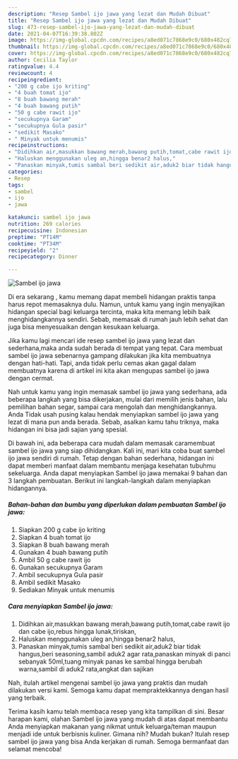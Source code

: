 ```yaml
---
description: "Resep Sambel ijo jawa yang lezat dan Mudah Dibuat"
title: "Resep Sambel ijo jawa yang lezat dan Mudah Dibuat"
slug: 473-resep-sambel-ijo-jawa-yang-lezat-dan-mudah-dibuat
date: 2021-04-07T16:39:38.802Z
image: https://img-global.cpcdn.com/recipes/a8ed071c7868e9c0/680x482cq70/sambel-ijo-jawa-foto-resep-utama.jpg
thumbnail: https://img-global.cpcdn.com/recipes/a8ed071c7868e9c0/680x482cq70/sambel-ijo-jawa-foto-resep-utama.jpg
cover: https://img-global.cpcdn.com/recipes/a8ed071c7868e9c0/680x482cq70/sambel-ijo-jawa-foto-resep-utama.jpg
author: Cecilia Taylor
ratingvalue: 4.4
reviewcount: 4
recipeingredient:
- "200 g cabe ijo kriting"
- "4 buah tomat ijo"
- "8 buah bawang merah"
- "4 buah bawang putih"
- "50 g cabe rawit ijo"
- "secukupnya Garam"
- "secukupnya Gula pasir"
- "sedikit Masako"
- " Minyak untuk menumis"
recipeinstructions:
- "Didihkan air,masukkan bawang merah,bawang putih,tomat,cabe rawit ijo dan cabe ijo,rebus hingga lunak,tiriskan,"
- "Haluskan menggunakan uleg an,hingga benar2 halus,"
- "Panaskan minyak,tumis sambal beri sedikit air,aduk2 biar tidak hangus,beri seasoning,sambil aduk2 agar rata,panaskan minyak di panci sebanyak 50ml,tuang minyak panas ke sambal hingga berubah warna,sambil di aduk2 rata,angkat dan sajikan"
categories:
- Resep
tags:
- sambel
- ijo
- jawa

katakunci: sambel ijo jawa 
nutrition: 269 calories
recipecuisine: Indonesian
preptime: "PT14M"
cooktime: "PT34M"
recipeyield: "2"
recipecategory: Dinner

---
```



![Sambel ijo jawa](https://img-global.cpcdn.com/recipes/a8ed071c7868e9c0/680x482cq70/sambel-ijo-jawa-foto-resep-utama.jpg)

Di era  sekarang , kamu memang dapat membeli hidangan praktis tanpa harus repot memasaknya dulu. Namun, untuk kamu yang ingin menyajikan hidangan special bagi keluarga tercinta, maka kita memang lebih baik menghidangkannya sendiri. Sebab, memasak di rumah jauh lebih sehat dan juga bisa menyesuaikan dengan kesukaan keluarga.

Jika kamu lagi mencari ide resep sambel ijo jawa yang lezat dan sederhana,maka anda sudah berada di tempat yang tepat. Cara membuat sambel ijo jawa  sebenarnya gampang dilakukan jika kita membuatnya dengan hati-hati. Tapi, anda tidak perlu cemas akan gagal dalam membuatnya 
karena di artikel ini kita akan mengupas sambel ijo jawa dengan cermat.  



Nah untuk kamu yang ingin memasak sambel ijo jawa yang sederhana, ada beberapa langkah yang bisa dikerjakan, mulai dari memilih jenis bahan, lalu pemilihan bahan segar, sampai cara mengolah dan menghidangkannya. Anda Tidak usah pusing kalau hendak menyiapkan sambel ijo jawa yang lezat di mana pun anda berada. Sebab, asalkan kamu  tahu triknya, maka hidangan ini bisa jadi sajian yang spesial.

Di bawah ini, ada beberapa cara mudah dalam memasak caramembuat sambel ijo jawa yang siap dihidangkan. Kali ini, mari kita coba buat sambel ijo jawa sendiri di rumah. Tetap dengan bahan sederhana, hidangan ini dapat memberi manfaat dalam membantu menjaga kesehatan tubuhmu sekeluarga. Anda dapat menyiapkan Sambel ijo jawa memakai 9 bahan dan 3 langkah pembuatan. Berikut ini langkah-langkah dalam menyiapkan hidangannya.

<!--inarticleads1-->

##### Bahan-bahan dan bumbu yang diperlukan dalam pembuatan Sambel ijo jawa:

1. Siapkan 200 g cabe ijo kriting
1. Siapkan 4 buah tomat ijo
1. Siapkan 8 buah bawang merah
1. Gunakan 4 buah bawang putih
1. Ambil 50 g cabe rawit ijo
1. Gunakan secukupnya Garam
1. Ambil secukupnya Gula pasir
1. Ambil sedikit Masako
1. Sediakan  Minyak untuk menumis




<!--inarticleads2-->

##### Cara menyiapkan Sambel ijo jawa:

1. Didihkan air,masukkan bawang merah,bawang putih,tomat,cabe rawit ijo dan cabe ijo,rebus hingga lunak,tiriskan,
1. Haluskan menggunakan uleg an,hingga benar2 halus,
1. Panaskan minyak,tumis sambal beri sedikit air,aduk2 biar tidak hangus,beri seasoning,sambil aduk2 agar rata,panaskan minyak di panci sebanyak 50ml,tuang minyak panas ke sambal hingga berubah warna,sambil di aduk2 rata,angkat dan sajikan




Nah, itulah artikel mengenai  sambel ijo jawa  yang praktis dan mudah dilakukan versi kami. Semoga kamu dapat mempraktekkannya dengan hasil yang terbaik. 

Terima kasih kamu telah membaca resep yang kita tampilkan di sini. Besar harapan kami, olahan  Sambel ijo jawa yang mudah di atas dapat membantu Anda menyiapkan makanan yang nikmat untuk keluarga/teman maupun menjadi ide untuk berbisnis kuliner. Gimana nih? Mudah bukan? Itulah resep sambel ijo jawa yang bisa Anda kerjakan di rumah. Semoga bermanfaat dan selamat mencoba!

